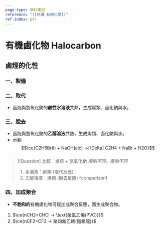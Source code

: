 ```yaml
---
page-type: 學科筆記
reference: "[[柯講-有機化學]]"
ref-index: p47
---
```

# 有機鹵化物 Halocarbon
## 鹵烴的化性
### 一、製備
### 二、取代
- 鹵烷與氫氧化鈉的**鹼性水溶液**共熱，生成烯類、鹵化鈉與水。
### 三、脫去
- 鹵烷與氫氧化鈉的**乙醇溶液**共熱，生成烯類、鹵化鈉與水。
- 示範 $$\ce{C2H5Br(l) + NaOH(alc) ->[\Delta] C2H4 + NaBr + H2O}$$
###
> [!Question] 比較：鹵烷 + 氫氧化鈉
> *溶劑不同，產物不同*
> 1. 水溶液：醇類 (取代反應)
> 2. 乙醇溶液：烯類 (脫去反應)
^comparison1
### 四、加成聚合
- **不飽和的**有機鹵化物可經加成聚合反應，而生成聚合物。
1. $\ce{nCH2=CHCl -> \text{聚氯乙烯(PVC)}}$
2. $\ce{nCF2=CF2 -> 聚四氟乙烯(鐵氟龍)}$
